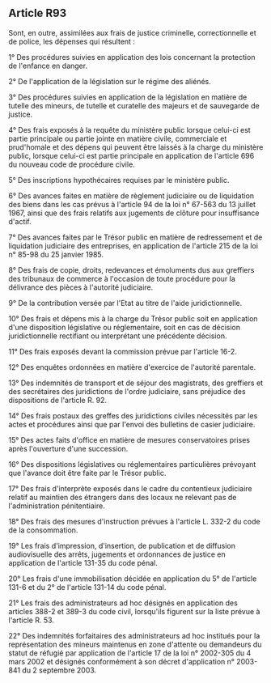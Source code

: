 Article R93
----
Sont, en outre, assimilées aux frais de justice criminelle, correctionnelle et
de police, les dépenses qui résultent :

1° Des procédures suivies en application des lois concernant la protection de
l'enfance en danger.

2° De l'application de la législation sur le régime des aliénés.

3° Des procédures suivies en application de la législation en matière de tutelle
des mineurs, de tutelle et curatelle des majeurs et de sauvegarde de justice.

4° Des frais exposés à la requête du ministère public lorsque celui-ci est
partie principale ou partie jointe en matière civile, commerciale et prud'homale
et des dépens qui peuvent être laissés à la charge du ministère public, lorsque
celui-ci est partie principale en application de l'article 696 du nouveau code
de procédure civile.

5° Des inscriptions hypothécaires requises par le ministère public.

6° Des avances faites en matière de règlement judiciaire ou de liquidation des
biens dans les cas prévus à l'article 94 de la loi n° 67-563 du 13 juillet 1967,
ainsi que des frais relatifs aux jugements de clôture pour insuffisance d'actif.

7° Des avances faites par le Trésor public en matière de redressement et de
liquidation judiciaire des entreprises, en application de l'article 215 de la
loi n° 85-98 du 25 janvier 1985.

8° Des frais de copie, droits, redevances et émoluments dus aux greffiers des
tribunaux de commerce à l'occasion de toute procédure pour la délivrance des
pièces à l'autorité judiciaire.

9° De la contribution versée par l'Etat au titre de l'aide juridictionnelle.

10° Des frais et dépens mis à la charge du Trésor public soit en application
d'une disposition législative ou réglementaire, soit en cas de décision
juridictionnelle rectifiant ou interprétant une précédente décision.

11° Des frais exposés devant la commission prévue par l'article 16-2.

12° Des enquêtes ordonnées en matière d'exercice de l'autorité parentale.

13° Des indemnités de transport et de séjour des magistrats, des greffiers et
des secrétaires des juridictions de l'ordre judiciaire, sans préjudice des
dispositions de l'article R. 92.

14° Des frais postaux des greffes des juridictions civiles nécessités par les
actes et procédures ainsi que par l'envoi des bulletins de casier judiciaire.

15° Des actes faits d'office en matière de mesures conservatoires prises après
l'ouverture d'une succession.

16° Des dispositions législatives ou réglementaires particulières prévoyant que
l'avance doit être faite par le Trésor public.

17° Des frais d'interprète exposés dans le cadre du contentieux judiciaire
relatif au maintien des étrangers dans des locaux ne relevant pas de
l'administration pénitentiaire.

18° Des frais des mesures d'instruction prévues à l'article L. 332-2 du code de
la consommation.

19° Les frais d'impression, d'insertion, de publication et de diffusion
audiovisuelle des arrêts, jugements et ordonnances de justice en application de
l'article 131-35 du code pénal.

20° Les frais d'une immobilisation décidée en application du 5° de l'article
131-6 et du 2° de l'article 131-14 du code pénal.

21° Les frais des administrateurs ad hoc désignés en application des articles
388-2 et 389-3 du code civil, lorsqu'ils figurent sur la liste prévue à
l'article R. 53.

22° Des indemnités forfaitaires des administrateurs ad hoc institués pour la
représentation des mineurs maintenus en zone d'attente ou demandeurs du statut
de réfugié par application de l'article 17 de la loi n° 2002-305 du 4 mars 2002
et désignés conformément à son décret d'application n° 2003-841 du 2 septembre
2003.
